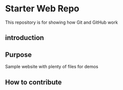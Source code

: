 # Starter Web Repo

This repository is for showing how Git and GitHub work


## introduction



## Purpose

Sample website with plenty of files for demos

## How to contribute